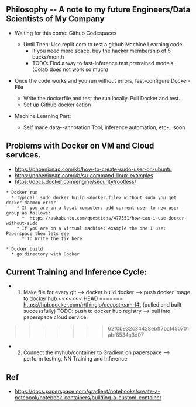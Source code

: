 ## Philosophy -- A note to my future Engineers/Data Scientists of My Company
   * Waiting for this come: Github Codespaces
     * Until Then: Use replit.com to test a github Machine Learning code.
        * If you need more space, buy the hacker membership of 5 bucks/month
        * TODO: Find a way to fast-inference test pretrained models. (Colab does not work so much)


   * Once the code works and you run without errors, fast-configure Docker-File
     * Write the dockerfile and test the run locally. Pull Docker and test.
     * Set up Github docker action

   * Machine Learning Part:
     * Self made data--annotation Tool, inference automation, etc-.. soon

## Problems with Docker on VM and Cloud services.
   * https://phoenixnap.com/kb/how-to-create-sudo-user-on-ubuntu
   * https://phoenixnap.com/kb/su-command-linux-examples
   * https://docs.docker.com/engine/security/rootless/

    * Docker run
      * Typical: sudo docker build <docker.file> without sudo you get docker-daemon error
        * If you are on a local computer: add current user to new user group as follows:
          *  https://askubuntu.com/questions/477551/how-can-i-use-docker-without-sudo
        * If you are on a virtual machine: example the one I use: Paperspace then lets see
          * TO Write the fix here  

    * Docker build
      * go directory with Docker

## Current Training and Inference Cycle:
   * 1) Make <docker> file for every git --> docker build docker --> push docker image to docker hub
<<<<<<< HEAD
=======
        https://hub.docker.com/r/thingio/deepstream-l4t (pulled and built successfully)
        TODO: push to docker hub registry --> pull into paperspace cloud service.
>>>>>>> 62f0b932c34428ebff7baf450701abf8534a3d07
   * 2) Connect the myhub/container to Gradient on paperspace --> perform testing, NN Training and Inference


## Ref
   * https://docs.paperspace.com/gradient/notebooks/create-a-notebook/notebook-containers/building-a-custom-container

